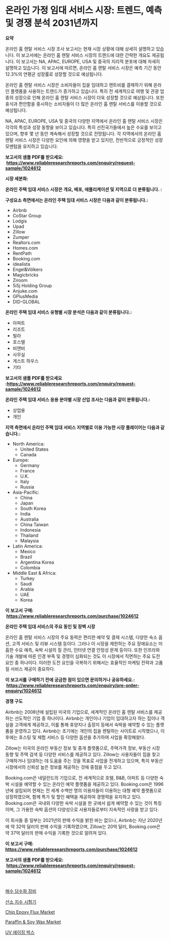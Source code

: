 <p><h1>온라인 가정 임대 서비스 시장: 트렌드, 예측 및 경쟁 분석 2031년까지</h1></p><p><strong>요약</strong></p>
<p><p>온라인 홈 렌탈 서비스 시장 조사 보고서는 현재 시장 상황에 대해 상세히 설명하고 있습니다. 이 보고서에는 온라인 홈 렌탈 서비스 시장의 트렌드에 대한 간략한 개요도 제공됩니다. 이 보고서는 NA, APAC, EUROPE, USA 및 중국의 지리적 분포에 대해 자세히 설명하고 있습니다. 이 보고서에 따르면, 온라인 홈 렌탈 서비스 시장은 예측 기간 동안 12.3%의 연평균 성장률로 성장할 것으로 예상됩니다.</p><p>온라인 홈 렌탈 서비스 시장은 소비자들이 집을 임대하고 렌트비를 결제하기 위해 온라인 플랫폼을 사용하는 트렌드가 증가하고 있습니다. 특히 전 세계적으로 여행 및 관광 업종의 성장으로 인해 온라인 홈 렌탈 서비스 시장이 더욱 성장할 것으로 예상됩니다. 또한 휴식과 편안함을 중시하는 소비자들이 더 많은 온라인 홈 렌탈 서비스를 이용할 것으로 예상됩니다.</p><p>NA, APAC, EUROPE, USA 및 중국의 다양한 지역에서 온라인 홈 렌탈 서비스 시장은 각각의 특성과 성장 동향을 보이고 있습니다. 특히 선진국가들에서 높은 수요를 보이고 있으며, 향후 몇 년 동안 계속해서 성장할 것으로 전망됩니다. 각 지역에서의 온라인 홈 렌탈 서비스 시장은 다양한 요인에 의해 영향을 받고 있지만, 전반적으로 긍정적인 성장 모멘텀을 유지하고 있습니다.</p></p>
<p><strong>보고서의 샘플 PDF를 받으세요: &nbsp;<a href="https://www.reliableresearchreports.com/enquiry/request-sample/1024612">https://www.reliableresearchreports.com/enquiry/request-sample/1024612</a></strong></p>
<p><strong>시장 세분화:</strong></p>
<p><strong> 온라인 주택 임대 서비스 시장은 개요, 배포, 애플리케이션 및 지역으로 더 분류됩니다. :</strong></p>
<p><strong>구성요소 측면에서는 온라인 주택 임대 서비스 시장은 다음과 같이 분류됩니다.:</strong></p>
<p><ul><li>Airbnb</li><li>CoStar Group</li><li>Lodgis</li><li>Upad</li><li>Zillow</li><li>Zumper</li><li>Realtors.com</li><li>Homes.com</li><li>RentPath</li><li>Booking.com</li><li>idealista</li><li>Engel&Völkers</li><li>Magicbricks</li><li>Ziroom</li><li>5i5j Holding Group</li><li>Anjuke.com</li><li>GPlusMedia</li><li>DID-GLOBAL</li></ul></p>
<p><strong> 온라인 주택 임대 서비스 유형별 시장 분석은 다음과 같이 분류됩니다.:</strong></p>
<p><ul><li>아파트</li><li>리조트</li><li>빌라</li><li>호스텔</li><li>비앤비</li><li>사무실</li><li>게스트 하우스</li><li>기타</li></ul></p>
<p><strong>보고서의 샘플 PDF를 받으세요 :<a href="https://www.reliableresearchreports.com/enquiry/request-sample/1024612">https://www.reliableresearchreports.com/enquiry/request-sample/1024612</a></strong></p>
<p><strong> 온라인 주택 임대 서비스 응용 분야별 시장 산업 조사는 다음과 같이 분류됩니다.:</strong></p>
<p><ul><li>상업용</li><li>개인</li></ul></p>
<p><strong>지역 측면에서 온라인 주택 임대 서비스 지역별로 이용 가능한 시장 플레이어는 다음과 같습니다.:</strong></p>
<p><ul>
    <li>
        North America:
        <ul>
            <li>United States</li>
            <li>Canada</li>
        </ul>
    </li>
    <li>
        Europe:
        <ul>
            <li>Germany</li>
            <li>France</li>
            <li>U.K.</li>
            <li>Italy</li>
            <li>Russia</li>
        </ul>
    </li>
    <li>
        Asia-Pacific:
        <ul>
            <li>China</li>
            <li>Japan</li>
            <li>South Korea</li>
            <li>India</li>
            <li>Australia</li>
            <li>China Taiwan</li>
            <li>Indonesia</li>
            <li>Thailand</li>
            <li>Malaysia</li>
        </ul>
    </li>
    <li>
        Latin America:
        <ul>
            <li>Mexico</li>
            <li>Brazil</li>
            <li>Argentina Korea</li>
            <li>Colombia</li>
        </ul>
    </li>
    <li>
        Middle East & Africa:
        <ul>
            <li>Turkey</li>
            <li>Saudi</li>
            <li>Arabia</li>
            <li>UAE</li>
            <li>Korea</li>
        </ul>
    </li>
    </ul></p>
<p><strong>이 보고서 구매: &nbsp;<a href="https://www.reliableresearchreports.com/purchase/1024612">https://www.reliableresearchreports.com/purchase/1024612</a></strong></p>
<p><strong>온라인 주택 임대 서비스의 주요 동인 및 장벽 시장</strong></p>
<p><p>온라인 홈 렌탈 서비스 시장의 주요 동력은 편리한 예약 및 결제 시스템, 다양한 숙소 옵션, 고객 서비스 및 리뷰 시스템 등이다. 그러나 이 시장을 제한하는 주요 장애요소는 미흡한 수요 예측, 숙박 시설의 질 관리, 인터넷 연결 안정성 문제 등이다. 또한 인프라와 기술 개발에 따른 인경 부족 및 경쟁이 심화되는 것도 이 시장에서 직면하는 주요 도전 요인 중 하나이다. 이러한 도전 요인을 극복하기 위해서는 효율적인 마케팅 전략과 고품질 서비스 제공이 중요하다.</p></p>
<p><strong>이 보고서를 구매하기 전에 궁금한 점이 있으면 문의하거나 공유하세요.: &nbsp;<a href="https://www.reliableresearchreports.com/enquiry/pre-order-enquiry/1024612">https://www.reliableresearchreports.com/enquiry/pre-order-enquiry/1024612</a></strong></p>
<p><strong>경쟁 구도</strong></p>
<p><p>Airbnb는 2008년에 설립된 미국의 기업으로, 세계적인 온라인 홈 렌탈 서비스를 제공하는 선도적인 기업 중 하나이다. Airbnb는 개인이나 기업이 임대하고자 하는 집이나 객실을 고객에게 제공하고, 이를 통해 휴양지나 출장지 등에서 숙박을 예약할 수 있는 플랫폼을 운영하고 있다. Airbnb는 초기에는 개인의 집을 렌털하는 사이트로 시작했으나, 이후에는 호스팅 및 체험 서비스 등 다양한 옵션을 추가하여 사업을 확장해왔다.</p><p>Zillow는 미국의 온라인 부동산 정보 및 중개 플랫폼으로, 주택가격 정보, 부동산 시장 동향 및 주택 검색 등 다양한 서비스를 제공하고 있다. Zillow는 사용자들이 집을 찾고 구매하거나 임대하는 데 도움을 주는 것을 목표로 사업을 전개하고 있으며, 특히 부동산 시장에서의 신뢰성 높은 정보를 제공하는 것에 중점을 두고 있다.</p><p>Booking.com은 네덜란드의 기업으로, 전 세계적으로 호텔, B&B, 아파트 등 다양한 숙박 시설을 예약할 수 있는 온라인 예약 플랫폼을 제공하고 있다. Booking.com은 1996년에 설립되어 현재는 전 세계 수백만 명의 이용자들이 이용하는 대형 예약 플랫폼으로 성장하였으며, 함께 특가 및 할인 혜택을 제공하여 경쟁력을 유지하고 있다. Booking.com은 국내외 다양한 숙박 시설을 한 곳에서 쉽게 예약할 수 있는 것이 특징이며, 그 가용한 숙박 옵션의 다양성으로 사용자들로부터 지속적인 사랑을 받고 있다.</p><p>이 회사들 중 일부는 2021년의 판매 수익을 밝힌 바는 없으나, Airbnb는 지난 2020년에 약 32억 달러의 판매 수익을 기록하였으며, Zillow는 20억 달러, Booking.com은 약 37억 달러의 판매 수익을 기록한 것으로 알려져 있다.</p></p>
<p><strong>이 보고서 구매: &nbsp; <a href="https://www.reliableresearchreports.com/purchase/1024612">https://www.reliableresearchreports.com/purchase/1024612</a></strong></p>
<p><strong>보고서의 샘플 PDF를 받으세요: &nbsp;<a href="https://www.reliableresearchreports.com/enquiry/request-sample/1024612">https://www.reliableresearchreports.com/enquiry/request-sample/1024612</a></strong><strong></strong></p>
<p>&nbsp;</p>
<p><p><a href="https://medium.com/@percyhagernes9778/%ED%95%B4%EC%96%91-%EC%88%98%EC%82%B0%ED%99%94%EC%9E%A5%EB%B9%84-%EC%8B%9C%EC%9E%A5-%EC%A1%B0%EC%82%AC-%EB%B3%B4%EA%B3%A0%EC%84%9C-%EA%B7%B8-%EC%97%AD%EC%82%AC-%EB%B0%8F-2031%EB%85%84%EA%B9%8C%EC%A7%80%EC%9D%98-%EC%98%88%EC%B8%A1-9b3779a99eff">해수 담수화 장비</a></p><p><a href="https://github.com/crfsywufhm81415/Market-Research-Report-List-1/blob/main/90168101430.md">산소 지수 시험기</a></p><p><a href="https://github.com/Krish2023na/Market-Research-Report-List-3/blob/main/chip-epoxy-flux-market.md">Chip Epoxy Flux Market</a></p><p><a href="https://issuu.com/reportprime-2/docs/paraffin-soy-wax-market-size-2030.pptx">Paraffin & Soy Wax Market</a></p><p><a href="https://github.com/vs10l4sfg5c/Market-Research-Report-List-1/blob/main/68985481431.md">UV 에이징 박스</a></p></p>
